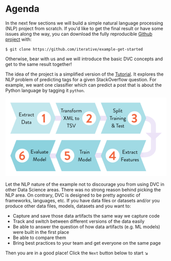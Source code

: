 # Agenda

In the next few sections we will build a simple natural language processing
(NLP) project from scratch. If you'd like to get the final result or have some
issues along the way, you can download the fully reproducible
[Github project](https://github.com/iterative/example-get-started) with:

```dvc
$ git clone https://github.com/iterative/example-get-started
```

Otherwise, bear with us and we will introduce the basic DVC concepts and get to
the same result together!

The idea of the project is a simplified version of the
[Tutorial](/doc/tutorial). It explores the NLP problem of predicting tags for a
given StackOverflow question. For example, we want one classifier which can
predict a post that is about the Python language by tagging it `python`.

![](/static/img/example-flow-2x.png)

Let the NLP nature of the example not to discourage you from using DVC in other
Data Science areas. There was no strong reason behind picking the NLP area. On
contrary, DVC is designed to be pretty agnostic of frameworks, languages, etc.
If you have data files or datasets and/or you produce other data files, models,
datasets and you want to:

- Capture and save those <abbr>data artifacts</abbr> the same way we capture
  code
- Track and switch between different versions of the data easily
- Be able to answer the question of how data artifacts (e.g. ML models) were
  built in the first place
- Be able to compare them
- Bring best practices to your team and get everyone on the same page

Then you are in a good place! Click the `Next` button below to start ↘
